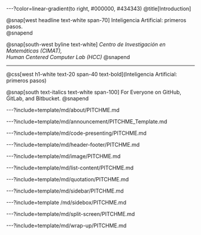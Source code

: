 ---?color=linear-gradient(to right, #000000, #434343)
@title[Introduction]

@snap[west headline text-white span-70]
Inteligencia Artificial: primeros pasos.<br>
@snapend

@snap[south-west byline  text-white]
*Centro de Investigación en Matemáticas (CIMAT),<br>*
*Human Centered Computer Lab (HCC)*
@snapend

---
@css[west h1-white text-20 span-40 text-bold](Inteligencia Artificial: primeros pasos)

@snap[south text-italics text-white span-100]
For Everyone on GitHub, GitLab, and Bitbucket.
@snapend


---?include=template/md/about/PITCHME.md

---?include=template/md/announcement/PITCHME_Template.md

---?include=template/md/code-presenting/PITCHME.md

---?include=template/md/header-footer/PITCHME.md

---?include=template/md/image/PITCHME.md

---?include=template/md/list-content/PITCHME.md

---?include=template/md/quotation/PITCHME.md

---?include=template/md/sidebar/PITCHME.md

---?include=template  /md/sidebox/PITCHME.md

---?include=template/md/split-screen/PITCHME.md

---?include=template/md/wrap-up/PITCHME.md
